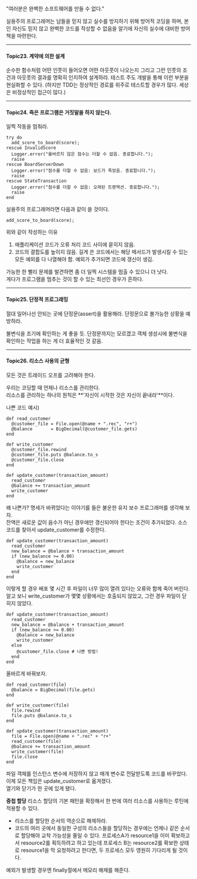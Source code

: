 "여러분은 완벽한 소프트웨어를 만들 수 없다."

실용주의 프로그래머는 남들을 믿지 않고 실수를 방지하기 위해 방어적 코딩을 하며, 본인 자신도 믿지 않고 완벽한 코드를 작성할 수 없음을 알기에 자신의 실수에 대비한 방어책을 마련한다.

---
#### Topic23. 계약에 의한 설계

순수한 함수처럼 어떤 인풋이 들어오면 어떤 아웃풋이 나오는지 그리고 그런 인풋의 조건과 아웃풋의 결과를 명확히 인지하여 설계하라.
테스트 주도 개발을 통해 이런 부분을 현실화할 수 있다. (하지만 TDD는 정상적인 경로를 위주로 테스트할 경우가 많다. 세상은 비정상적인 접근이 많다.)

---
#### Topic24. 죽은 프로그램은 거짓말을 하지 않는다.

일찍 작동을 멈춰라.

```
try do
  add_score_to_board(score);
rescue InvalidScore
  Logger.error("올바르지 않은 점수는 더할 수 없음. 종료합니다.");
  raise
rescue BoardServerDown
  Logger.error("점수를 더할 수 없음: 보드가 죽었음. 종료합니다.");
  raise
rescue StateTransaction
  Logger.error("점수를 더할 수 없음: 오래된 트랜잭션. 종료합니다.");
  raise
end
```

실용주의 프로그래머라면 다음과 같이 쓸 것이다.

```
add_score_to_board(score);
```
위와 같이 작성하는 이유
1. 애플리케이션 코드가 오류 처리 코드 사이에 묻히지 않음.
2. 코드의 결합도를 높이지 않음. 길게 쓴 코드에서는 해당 메서드가 발생시킬 수 있는 모든 예외를 다 나열해야 함. 예외가 추가되면 코드에 갱신이 생김.

가능한 한 빨리 문제를 발견하면 좀 더 일찍 시스템을 멈출 수 있으니 더 낫다.  
게다가 프로그램을 멈추는 것이 할 수 있는 최선인 경우가 흔하다.

---
#### Topic25. 단정적 프로그래밍

절대 일어나선 안되는 곳에 단정문(assert)을 활용해라. 단정문으로 불가능한 상황을 예방하라.

불변식을 조기에 확인하는 게 좋을 듯. 단정문까지는 모르겠고 객체 생성시에 불변식을 확인하는 작업을 하는 게 더 효율적인 것 같음.

---
#### Topic26. 리소스 사용의 균형

모든 것은 트레이드 오프를 고려해야 한다.

우리는 코딩할 때 언제나 리소스를 관리한다.  
리소스를 관리하는 하나의 원칙은 **'자신이 시작한 것은 자신이 끝내라'**이다.

나쁜 코드 예시)
```
def read_customer
  @customer_file = File.open(@name + ".rec", "r+")
  @balance       = BigDecimal(@customer_file.gets)
end

def write_customer
  @customer_file.rewind
  @customer_file.puts @balance.to_s
  @customer_file.close
end

def update_customer(transaction_amount)
  read_customer
  @balance += transaction_amount
  write_customer
end
```

왜 나쁜가? 명세가 바뀌었다는 이야기를 들은 불운한 유지 보수 프로그래머를 생각해 보자.  
잔액은 새로운 값이 음수가 아닌 경우에만 갱신되어야 한다는 조건이 추가되었다. 소스 코드를 찾아서 update_customer를 수정한다.

```
def update_customer(transaction_amount)
  read_customer
  new_balance = @balance + transaction_amount
  if (new_balance >= 0.00)
    @balance = new_balance
    write_customer
  end
end
```

이렇게 할 경우 배포 몇 시간 후 파일이 너무 많이 열려 있다는 오류와 함께 죽어 버린다.  
알고 보니 write_customer가 몇몇 상황에서는 호출되지 않았고, 그런 경우 파일이 닫히지 않았다.  

```
def update_customer(transaction_amount)
  read_customer
  new_balance = @balance + transaction_amount
  if (new_balance >= 0.00)
    @balance = new_balance
    write_customer
  else
    @customer_file.close # 나쁜 방법!
  end
end
```

올바르게 바꿔보자.

```
def read_customer(file)
  @balance = BigDecimal(file.gets)
end

def write_customer(file)
  file.rewind
  file.puts @balance.to_s
end

def update_customer(transaction_amount)
  file = File.open(@name + ".rec" + "r+"
  read_customer(file)
  @balance += transaction_amount
  write_customer(file)
  file.close
end
```

파일 객체를 인스턴스 변수에 저장하지 않고 매개 변수로 전달받도록 코드를 바꾸었다.  
이제 모든 책임은 update_customer로 옮겨졌다.  
열기와 닫기가 한 곳에 있게 됐다.

**중첩 할당**
리소스 할당의 기본 패턴을 확장해서 한 번에 여러 리소스를 사용하는 루틴에 적용할 수 있다.
- 리소스를 할당한 순서의 역순으로 해제하라.
- 코드의 여러 곳에서 동일한 구성의 리소스들을 할당하는 경우에는 언제나 같은 순서로 할당해야 교착 가능성을 줄일 수 있다.
    프로세스A가 resource1을 이미 확보하고서 resource2를 획득하려고 하고 있는데 프로세스 B는 resource2를 확보한 상태로 resource1을 막 요청하려고 한다면, 두 프로세스 모두 영원히 기다리게 될 것이다.

예외가 발생할 경우엔 finally절에서 메모리 해제를 해준다.


  
